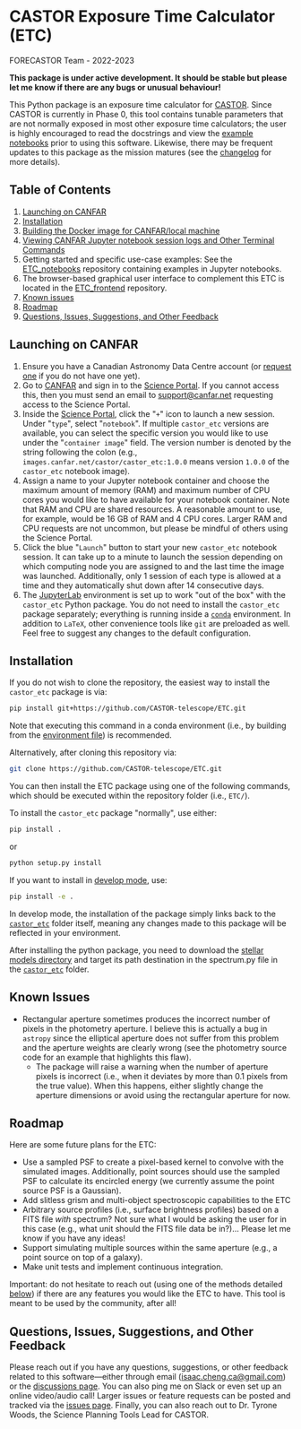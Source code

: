 # CASTOR Exposure Time Calculator (ETC)

FORECASTOR Team - 2022-2023

**This package is under active development. It should be stable but please let me know if
there are any bugs or unusual behaviour!**

This Python package is an exposure time calculator for
[CASTOR](https://www.castormission.org/). Since CASTOR is currently in Phase 0, this tool
contains tunable parameters that are not normally exposed in most other exposure time
calculators; the user is highly encouraged to read the docstrings and view the
[example notebooks](https://github.com/CASTOR-telescope/ETC_notebooks) prior to using this
software. Likewise, there may be frequent updates to this package as the mission matures
(see the [changelog](CHANGELOG.md) for more details).

## Table of Contents

1. [Launching on CANFAR](#launching-on-canfar)
2. [Installation](#installation)
3. [Building the Docker image for CANFAR/local machine](docker/README.md)
4. [Viewing CANFAR Jupyter notebook session logs and Other Terminal Commands](docker/how_to_view_session_logs.md)
5. Getting started and specific use-case examples: See the
   [ETC_notebooks](https://github.com/CASTOR-telescope/ETC_notebooks) repository
   containing examples in Jupyter notebooks.
6. The browser-based graphical user interface to complement this ETC is located in the
   [ETC_frontend](https://github.com/CASTOR-telescope/ETC_frontend) repository.
7. [Known issues](#known-issues)
8. [Roadmap](#roadmap)
9. [Questions, Issues, Suggestions, and Other Feedback](#questions--issues)

## Launching on CANFAR

1. Ensure you have a Canadian Astronomy Data Centre account (or
   [request one](https://www.cadc-ccda.hia-iha.nrc-cnrc.gc.ca/en/auth/request.html) if you
   do not have one yet).
2. Go to [CANFAR](https://www.canfar.net/en/) and sign in to the
   [Science Portal](https://www.canfar.net/science-portal/). If you cannot access this,
   then you must send an email to [support@canfar.net](mailto:support@canfar.net)
   requesting access to the Science Portal.
3. Inside the [Science Portal](https://www.canfar.net/science-portal/), click the "`+`"
   icon to launch a new session. Under "`type`", select "`notebook`". If multiple
   `castor_etc` versions are available, you can select the specific version you would like
   to use under the "`container image`" field. The version number is denoted by the string
   following the colon (e.g., `images.canfar.net/castor/castor_etc:1.0.0` means version
   `1.0.0` of the `castor_etc` notebook image).
4. Assign a name to your Jupyter notebook container and choose the maximum amount of
   memory (RAM) and maximum number of CPU cores you would like to have available for your
   notebook container. Note that RAM and CPU are shared resources. A reasonable amount to
   use, for example, would be 16 GB of RAM and 4 CPU cores. Larger RAM and CPU requests
   are not uncommon, but please be mindful of others using the Science Portal.
5. Click the blue "`Launch`" button to start your new `castor_etc` notebook session. It
   can take up to a minute to launch the session depending on which computing node you are
   assigned to and the last time the image was launched. Additionally, only 1 session of
   each type is allowed at a time and they automatically shut down after 14 consecutive
   days.
6. The [JupyterLab](https://jupyter.org/) environment is set up to work "out of the box"
   with the `castor_etc` Python package. You do not need to install the `castor_etc`
   package separately; everything is running inside a
   [`conda`](https://docs.conda.io/en/latest/) environment. In addition to `LaTeX`, other
   convenience tools like `git` are preloaded as well. Feel free to suggest any changes to
   the default configuration.

## Installation

If you do not wish to clone the repository, the easiest way to install the `castor_etc`
package is via:

```bash
pip install git+https://github.com/CASTOR-telescope/ETC.git
```

Note that executing this command in a conda environment (i.e., by building from the
[environment file](docker/castor_etc_env.yml)) is recommended.

Alternatively, after cloning this repository via:

```bash
git clone https://github.com/CASTOR-telescope/ETC.git
```

You can then install the ETC package using one of the following commands, which should be
executed within the repository folder (i.e., `ETC/`).

To install the `castor_etc` package "normally", use either:

```bash
pip install .
```

or

```bash
python setup.py install
```

If you want to install in
[develop mode](https://pip-python3.readthedocs.io/en/latest/reference/pip_install.html#install-editable),
use:

```bash
pip install -e .
```

In develop mode, the installation of the package simply links back to the
[`castor_etc`](castor_etc/) folder itself, meaning any changes made to this package will
be reflected in your environment.

After installing the python package, you need to download the [stellar models directory](https://kona.ubishops.ca/jsikora/poet_stellar_models.tar.gz) and target its path destination in the spectrum.py file in the [`castor_etc`](castor_etc/) folder. 

## Known Issues

- Rectangular aperture sometimes produces the incorrect number of pixels in the photometry
  aperture. I believe this is actually a bug in `astropy` since the elliptical aperture
  does not suffer from this problem and the aperture weights are clearly wrong (see the
  photometry source code for an example that highlights this flaw).
  - The package will raise a warning when the number of aperture pixels is incorrect
    (i.e., when it deviates by more than 0.1 pixels from the true value). When this
    happens, either slightly change the aperture dimensions or avoid using the rectangular
    aperture for now.

## Roadmap

Here are some future plans for the ETC:

- Use a sampled PSF to create a pixel-based kernel to convolve with the simulated images.
  Additionally, point sources should use the sampled PSF to calculate its encircled energy
  (we currently assume the point source PSF is a Gaussian).
- Add slitless grism and multi-object spectroscopic capabilities to the ETC
- Arbitrary source profiles (i.e., surface brightness profiles) based on a FITS file
  _with_ spectrum? Not sure what I would be asking the user for in this case (e.g., what
  unit should the FITS file data be in?)... Please let me know if you have any ideas!
- Support simulating multiple sources within the same aperture (e.g., a point source on
  top of a galaxy).
- Make unit tests and implement continuous integration.

Important: do not hesitate to reach out (using one of the methods detailed
[below](#questions-issues-suggestions-and-other-feedback)) if there are any features you
would like the ETC to have. This tool is meant to be used by the community, after all!

## Questions, Issues, Suggestions, and Other Feedback

Please reach out if you have any questions, suggestions, or other feedback related to this
software—either through email
([isaac.cheng.ca@gmail.com](mailto:isaac.cheng.ca@gmail.com)) or the
[discussions page](https://github.com/CASTOR-telescope/ETC/discussions). You can also ping
me on Slack or even set up an online video/audio call! Larger issues or feature requests
can be posted and tracked via the
[issues page](https://github.com/CASTOR-telescope/ETC/issues). Finally, you can also reach
out to Dr. Tyrone Woods, the Science Planning Tools Lead for CASTOR.
